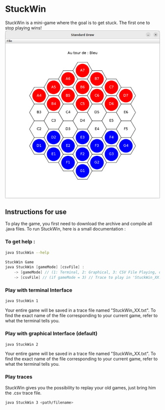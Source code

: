# StuckWin
StuckWin is a mini-game where the goal is to get stuck. The first one to stop playing wins!
![](img/stuckgui.png)

## Instructions for use
To play the game, you first need to download the archive and compile all .java files. To run StuckWin, here is a small documentation :

### To get help :
```bash
java StuckWin --help
```
```java
StuckWin Game
java StuckWin [gameMode] [csvFile] :
	-> [gameMode] // (1: Terminal, 2: Graphical, 3: CSV File Playing, default: Graphical)
	-> [csvFile] // (if gameMode = 3) // Trace to play in 'StuckWin_XX.csv' format.
```

### Play with terminal Interface
```bash
java StuckWin 1
```
Your entire game will be saved in a trace file named "StuckWin_XX.txt". To find the exact name of the file corresponding to your current game, refer to what the terminal tells you.

### Play with graphical Interface (default)
```bash
java StuckWin 2
```
Your entire game will be saved in a trace file named "StuckWin_XX.txt". To find the exact name of the file corresponding to your current game, refer to what the terminal tells you.

### Play traces
StuckWin gives you the possibility to replay your old games, just bring him the .csv trace file.
```bash
java StuckWin 3 <path/filename>
```
